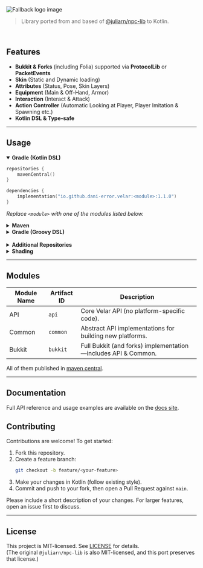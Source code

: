<picture>
  <source media="(prefers-color-scheme: dark)" srcset="https://raw.githubusercontent.com/Dani-error/velar/refs/heads/main/.github/assets/logo-dark.svg">
  <source media="(prefers-color-scheme: light)" srcset="https://raw.githubusercontent.com/Dani-error/velar/refs/heads/main/.github/assets/logo-light.svg">
  <img alt="Fallback logo image" src="https://raw.githubusercontent.com/Dani-error/velar/refs/heads/main/.github/assets/logo-dark.svg">
</picture>

> Library ported from and based of [@juliarn/npc-lib](https://github.com/juliarn/npc-lib) to Kotlin.

<br/>

## Features

- **Bukkit & Forks** (including Folia) supported via **ProtocolLib** or **PacketEvents**
- **Skin** (Static and Dynamic loading)
- **Attributes** (Status, Pose, Skin Layers)
- **Equipment** (Main & Off-Hand, Armor)
- **Interaction** (Interact & Attack)
- **Action Controller** (Automatic Looking at Player, Player Imitation & Spawning etc.)
- **Kotlin DSL & Type-safe**

---

## Usage

<details open>
  <summary><strong>Gradle (Kotlin DSL)</strong></summary>

  ```kotlin
  repositories {
      mavenCentral()
  }

  dependencies {
      implementation("io.github.dani-error.velar:<module>:1.1.0")
  }
  ```

_Replace `<module>` with one of the modules listed below._
</details>

<details>
  <summary><strong>Maven</strong></summary>

  ```xml
  <dependency>
    <groupId>io.github.dani-error.velar</groupId>
    <artifactId>MODULE</artifactId>
    <version>1.1.0</version>
  </dependency>
  ```

  _Replace `MODULE` with one of the modules listed below._
</details>

<details>
  <summary><strong>Gradle (Groovy DSL)</strong></summary>

  ```groovy
  repositories {
      mavenCentral()
  }

  dependencies {
      implementation 'io.github.dani-error.velar:<module>:1.1.0'
  }
  ```

  _Replace `<module>` with one of the modules listed below._
</details>
<br/>
<details>
  <summary><strong>Additional Repositories</strong></summary>

  You may need to add the following if you rely on transitive dependencies:
  - `https://repo.papermc.io/repository/maven-public/` (PaperLib)
  - `https://repository.derklaro.dev/releases/` (ProtocolLib via Derklaro’s repo; can also use JitPack)
  - `https://repo.codemc.io/repository/maven-releases/` (PacketEvents)
  - `https://s01.oss.sonatype.org/content/repositories/snapshots/` (for snapshot-only dependencies)
</details>

<details>
  <summary><strong>Shading</strong></summary>

  To avoid conflicts when multiple plugins ship the same dependencies, shade/relocate these packages:
  - `io.papermc.lib`
  - `io.leangen.geantyref`
  - `io.github.retrooper`
  - `com.github.retrooper`
  - `dev.dani.velar`
</details>


---

## Modules

| Module Name | Artifact ID | Description                                                   |
|-------------|-------------|---------------------------------------------------------------|
| API         | `api`       | Core Velar API (no platform-specific code).                   |
| Common      | `common`    | Abstract API implementations for building new platforms.      |
| Bukkit      | `bukkit`    | Full Bukkit (and forks) implementation—includes API & Common. |

All of them published in [maven central](https://central.sonatype.com/search?q=io.github.dani-error.velar).

---

## Documentation

Full API reference and usage examples are available on the [docs site](https://github.com/Dani-error/velar/wiki).

## Contributing

Contributions are welcome! To get started:

1. Fork this repository.
2. Create a feature branch:
   ```bash
   git checkout -b feature/<your-feature>
   ```
3. Make your changes in Kotlin (follow existing style).
4. Commit and push to your fork, then open a Pull Request against `main`.

Please include a short description of your changes. For larger features, open an issue first to discuss.

---

## License

This project is MIT-licensed. See [LICENSE](./LICENSE) for details.  
(The original `@juliarn/npc-lib` is also MIT-licensed, and this port preserves that license.)  
